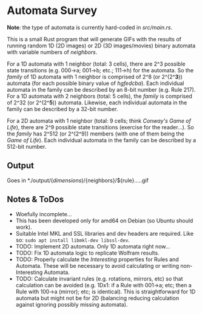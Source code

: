# Automata Survey

**Note**: the type of automata is currently hard-coded in *src/main.rs*.

This is a small Rust program that will generate GIFs with the results
of running random 1D (2D images) or 2D  (3D images/movies) binary automata
with variable numbers of *neighbors*.

For a 1D automata with 1 neighbor (total: 3 cells), there are 2^3 possible
state transitions (e.g. 000->a; 001->b; etc.; 111->h) for the automata.
So the *family* of 1D automata with 1 neighbor is comprised
of 2^8 (or 2^(2^**3**)) automata (for each possible binary value of
*hgfedcba*).  Each individual automata in the family can be described
by an 8-bit number (e.g. Rule 217).  For a 1D automata with 2 neighbors
(total: 5 cells), the *family* is comprised of 2^32 (or 2^(2^**5**))
automata.  Likewise, each individual automata in the family can be
described by a 32-bit number.

For a 2D automata with 1 neighbor (total: 9 cells; think *Conway's Game
of Life*), there are 2^9 possible state transitions (exercise for the
reader...).  So the *family* has 2^512 (or 2^(2^9)) members (with one of
them being the *Game of Life*).  Each individual automata in the family
can be described by a 512-bit number.

## Output

Goes in *./output/$(dimensions)/${neighbors}/${rule}.....gif

## Notes & ToDos

* Woefully incomplete...
* This has been developed only for amd64 on Debian (so Ubuntu should work).
* Suitable Intel MKL and SSL libraries and dev headers are required.
  Like so: `sudo apt install libmkl-dev libssl-dev`.
* TODO: Implement 2D automata.  Only 1D automata right now...
* TODO: Fix 1D automata logic to replicate Wolfram results.
* TODO: Properly calculate the *Interesting* properties for Rules and Automata.
  These will be necessary to avoid calculating or writing non-Interesting
  Automata.
* TODO: Calculate invariant rules (e.g. rotations, mirrors, etc) so that
  calculation can be avoided (e.g. 1Dx1: if a Rule with 001->a; etc; then a Rule
  with 100->a (mirror); etc; is identical).  This is straightforward for 1D
  automata but might not be for 2D (balancing reducing calculation against
  ignoring possibly missing automata).

